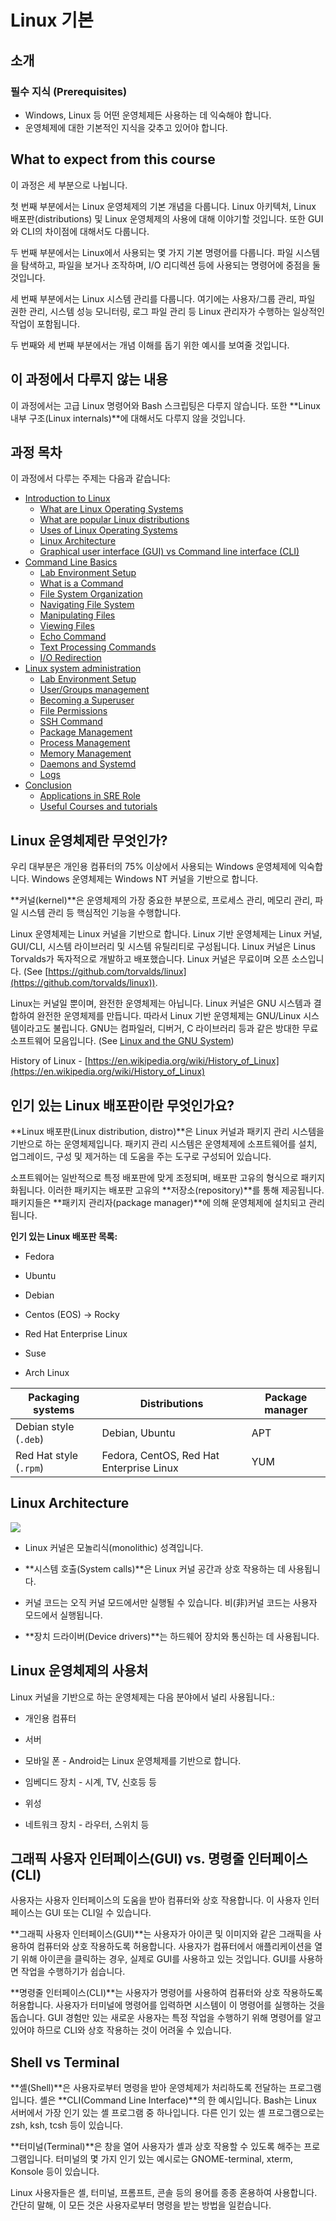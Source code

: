 # Linux 기본

## 소개
### 필수 지식 (Prerequisites)

- Windows, Linux 등 어떤 운영체제든 사용하는 데 익숙해야 합니다.
- 운영체제에 대한 기본적인 지식을 갖추고 있어야 합니다.

## What to expect from this course

이 과정은 세 부분으로 나뉩니다.

첫 번째 부분에서는 Linux 운영체제의 기본 개념을 다룹니다. Linux 아키텍처, Linux 배포판(distributions) 및 Linux 운영체제의 사용에 대해 이야기할 것입니다. 또한 GUI와 CLI의 차이점에 대해서도 다룹니다.

두 번째 부분에서는 Linux에서 사용되는 몇 가지 기본 명령어를 다룹니다. 파일 시스템을 탐색하고, 파일을 보거나 조작하며, I/O 리디렉션 등에 사용되는 명령어에 중점을 둘 것입니다.

세 번째 부분에서는 Linux 시스템 관리를 다룹니다. 여기에는 사용자/그룹 관리, 파일 권한 관리, 시스템 성능 모니터링, 로그 파일 관리 등 Linux 관리자가 수행하는 일상적인 작업이 포함됩니다.

두 번째와 세 번째 부분에서는 개념 이해를 돕기 위한 예시를 보여줄 것입니다.

## 이 과정에서 다루지 않는 내용

이 과정에서는 고급 Linux 명령어와 Bash 스크립팅은 다루지 않습니다. 또한 **Linux 내부 구조(Linux internals)**에 대해서도 다루지 않을 것입니다.

## 과정 목차

이 과정에서 다루는 주제는 다음과 같습니다:

-  [Introduction to Linux](https://linkedin.github.io/school-of-sre/level101/linux_basics/intro/)
    -  [What are Linux Operating Systems](https://linkedin.github.io/school-of-sre/level101/linux_basics/intro/#what-are-linux-operating-systems)
    -  [What are popular Linux distributions](https://linkedin.github.io/school-of-sre/level101/linux_basics/intro/#what-are-popular-linux-distributions)
    -  [Uses of Linux Operating Systems](https://linkedin.github.io/school-of-sre/level101/linux_basics/intro/#uses-of-linux-operating-systems)
    -  [Linux Architecture](https://linkedin.github.io/school-of-sre/level101/linux_basics/intro/#linux-architecture)
    -  [Graphical user interface (GUI) vs Command line interface (CLI)](https://linkedin.github.io/school-of-sre/level101/linux_basics/intro/#graphical-user-interface-gui-vs-command-line-interface-cli)
-  [Command Line Basics](https://linkedin.github.io/school-of-sre/level101/linux_basics/command_line_basics/)
    -  [Lab Environment Setup](https://linkedin.github.io/school-of-sre/level101/linux_basics/command_line_basics/#lab-environment-setup)
    -  [What is a Command](https://linkedin.github.io/school-of-sre/level101/linux_basics/command_line_basics/#what-is-a-command)
    -  [File System Organization](https://linkedin.github.io/school-of-sre/level101/linux_basics/command_line_basics/#file-system-organization)
    -  [Navigating File System](https://linkedin.github.io/school-of-sre/level101/linux_basics/command_line_basics/#commands-for-navigating-the-file-system)
    -  [Manipulating Files](https://linkedin.github.io/school-of-sre/level101/linux_basics/command_line_basics/#commands-for-manipulating-files)
    -  [Viewing Files](https://linkedin.github.io/school-of-sre/level101/linux_basics/command_line_basics/#commands-for-viewing-files)
    -  [Echo Command](https://linkedin.github.io/school-of-sre/level101/linux_basics/command_line_basics/#echo-command)
    -  [Text Processing Commands](https://linkedin.github.io/school-of-sre/level101/linux_basics/command_line_basics/#text-processing-commands)
    -  [I/O Redirection](https://linkedin.github.io/school-of-sre/level101/linux_basics/command_line_basics/#io-redirection)
-  [Linux system administration](https://linkedin.github.io/school-of-sre/level101/linux_basics/linux_server_administration/)
    -  [Lab Environment Setup](https://linkedin.github.io/school-of-sre/level101/linux_basics/linux_server_administration/#lab-environment-setup)
    -  [User/Groups management](https://linkedin.github.io/school-of-sre/level101/linux_basics/linux_server_administration/#usergroup-management)
    -  [Becoming a Superuser](https://linkedin.github.io/school-of-sre/level101/linux_basics/linux_server_administration/#becoming-a-superuser)
    -  [File Permissions](https://linkedin.github.io/school-of-sre/level101/linux_basics/linux_server_administration/#file-permissions)
    -  [SSH Command](https://linkedin.github.io/school-of-sre/level101/linux_basics/linux_server_administration/#ssh-command)
    -  [Package Management](https://linkedin.github.io/school-of-sre/level101/linux_basics/linux_server_administration/#package-management)
    -  [Process Management](https://linkedin.github.io/school-of-sre/level101/linux_basics/linux_server_administration/#process-management)
    -  [Memory Management](https://linkedin.github.io/school-of-sre/level101/linux_basics/linux_server_administration/#memory-management)
    -  [Daemons and Systemd](https://linkedin.github.io/school-of-sre/level101/linux_basics/linux_server_administration/#daemons)
    -  [Logs](https://linkedin.github.io/school-of-sre/level101/linux_basics/linux_server_administration/#logs)
-  [Conclusion](https://linkedin.github.io/school-of-sre/level101/linux_basics/conclusion)
    -  [Applications in SRE Role](https://linkedin.github.io/school-of-sre/level101/linux_basics/conclusion/#applications-in-sre-role)
    -  [Useful Courses and tutorials](https://linkedin.github.io/school-of-sre/level101/linux_basics/conclusion/#useful-courses-and-tutorials)

## Linux 운영체제란 무엇인가?

우리 대부분은 개인용 컴퓨터의 75% 이상에서 사용되는 Windows 운영체제에 익숙합니다. Windows 운영체제는 Windows NT 커널을 기반으로 합니다.

**커널(kernel)**은 운영체제의 가장 중요한 부분으로, 프로세스 관리, 메모리 관리, 파일 시스템 관리 등 핵심적인 기능을 수행합니다.

Linux 운영체제는 Linux 커널을 기반으로 합니다. Linux 기반 운영체제는 Linux 커널, GUI/CLI, 시스템 라이브러리 및 시스템 유틸리티로 구성됩니다. Linux 커널은 Linus Torvalds가 독자적으로 개발하고 배포했습니다. Linux 커널은 무료이며 오픈 소스입니다. (See 
[https://github.com/torvalds/linux](https://github.com/torvalds/linux)).

Linux는 커널일 뿐이며, 완전한 운영체제는 아닙니다. Linux 커널은 GNU 시스템과 결합하여 완전한 운영체제를 만듭니다. 따라서 Linux 기반 운영체제는 GNU/Linux 시스템이라고도 불립니다. GNU는 컴파일러, 디버거, C 라이브러리 등과 같은 방대한 무료 소프트웨어 모음입니다. (See
[Linux and the GNU  System](https://www.gnu.org/gnu/linux-and-gnu.en.html))

History of Linux -
[https://en.wikipedia.org/wiki/History_of_Linux](https://en.wikipedia.org/wiki/History_of_Linux)

## 인기 있는 Linux 배포판이란 무엇인가요?

**Linux 배포판(Linux distribution, distro)**은 Linux 커널과 패키지 관리 시스템을 기반으로 하는 운영체제입니다. 패키지 관리 시스템은 운영체제에 소프트웨어를 설치, 업그레이드, 구성 및 제거하는 데 도움을 주는 도구로 구성되어 있습니다.

소프트웨어는 일반적으로 특정 배포판에 맞게 조정되며, 배포판 고유의 형식으로 패키지화됩니다. 이러한 패키지는 배포판 고유의 **저장소(repository)**를 통해 제공됩니다. 패키지들은 **패키지 관리자(package manager)**에 의해 운영체제에 설치되고 관리됩니다.

**인기 있는 Linux 배포판 목록:**

- Fedora

- Ubuntu

- Debian

- Centos (EOS) -> Rocky

- Red Hat Enterprise Linux

- Suse

- Arch Linux


| Packaging systems      | Distributions                              | Package manager
| ---------------------- | ------------------------------------------ | -----------------
| Debian style (`.deb`)  |   Debian, Ubuntu                           |   APT
| Red Hat style (`.rpm`) |   Fedora, CentOS, Red Hat Enterprise Linux |  YUM

## Linux Architecture

![](images/linux/commands/image25.png)

- Linux 커널은 모놀리식(monolithic) 성격입니다.

- **시스템 호출(System calls)**은 Linux 커널 공간과 상호 작용하는 데 사용됩니다.

- 커널 코드는 오직 커널 모드에서만 실행될 수 있습니다. 비(非)커널 코드는 사용자 모드에서 실행됩니다.

- **장치 드라이버(Device drivers)**는 하드웨어 장치와 통신하는 데 사용됩니다.

## Linux 운영체제의 사용처

Linux 커널을 기반으로 하는 운영체제는 다음 분야에서 널리 사용됩니다.:

- 개인용 컴퓨터

- 서버

- 모바일 폰 - Android는 Linux 운영체제를 기반으로 합니다.

- 임베디드 장치 - 시계, TV, 신호등 등

- 위성

- 네트워크 장치 - 라우터, 스위치 등

## 그래픽 사용자 인터페이스(GUI) vs. 명령줄 인터페이스(CLI)

사용자는 사용자 인터페이스의 도움을 받아 컴퓨터와 상호 작용합니다. 이 사용자 인터페이스는 GUI 또는 CLI일 수 있습니다.

**그래픽 사용자 인터페이스(GUI)**는 사용자가 아이콘 및 이미지와 같은 그래픽을 사용하여 컴퓨터와 상호 작용하도록 허용합니다. 사용자가 컴퓨터에서 애플리케이션을 열기 위해 아이콘을 클릭하는 경우, 실제로 GUI를 사용하고 있는 것입니다. GUI를 사용하면 작업을 수행하기가 쉽습니다.

**명령줄 인터페이스(CLI)**는 사용자가 명령어를 사용하여 컴퓨터와 상호 작용하도록 허용합니다. 사용자가 터미널에 명령어를 입력하면 시스템이 이 명령어를 실행하는 것을 돕습니다. GUI 경험만 있는 새로운 사용자는 특정 작업을 수행하기 위해 명령어를 알고 있어야 하므로 CLI와 상호 작용하는 것이 어려울 수 있습니다.

## Shell vs Terminal

**셸(Shell)**은 사용자로부터 명령을 받아 운영체제가 처리하도록 전달하는 프로그램입니다. 셸은 **CLI(Command Line Interface)**의 한 예시입니다. Bash는 Linux 서버에서 가장 인기 있는 셸 프로그램 중 하나입니다. 다른 인기 있는 셸 프로그램으로는 zsh, ksh, tcsh 등이 있습니다.

**터미널(Terminal)**은 창을 열어 사용자가 셸과 상호 작용할 수 있도록 해주는 프로그램입니다. 터미널의 몇 가지 인기 있는 예시로는 GNOME-terminal, xterm, Konsole 등이 있습니다.

Linux 사용자들은 셸, 터미널, 프롬프트, 콘솔 등의 용어를 종종 혼용하여 사용합니다. 간단히 말해, 이 모든 것은 사용자로부터 명령을 받는 방법을 일컫습니다.
